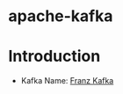 # apache-kafka

# Introduction
- Kafka Name: [Franz Kafka](https://en.wikipedia.org/wiki/Franz_Kafka)
